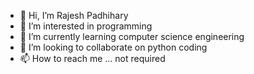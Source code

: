 - 👋 Hi, I’m Rajesh Padhihary
- 👀 I’m interested in programming
- 🌱 I’m currently learning computer science engineering
- 💞️ I’m looking to collaborate on python coding
- 📫 How to reach me ... not required

<!---
rajeshpadhihary/rajeshpadhihary is a ✨ special ✨ repository because its `README.md` (this file) appears on your GitHub profile.
You can click the Preview link to take a look at your changes.
--->
